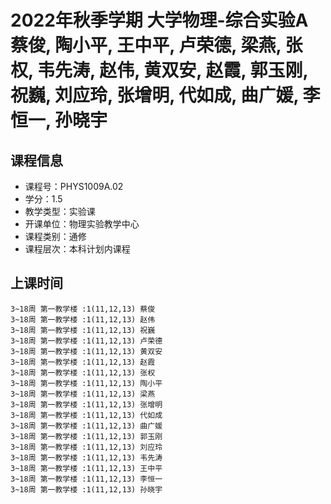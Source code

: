# 2022年秋季学期 大学物理-综合实验A 蔡俊, 陶小平, 王中平, 卢荣德, 梁燕, 张权, 韦先涛, 赵伟, 黄双安, 赵霞, 郭玉刚, 祝巍, 刘应玲, 张增明, 代如成, 曲广媛, 李恒一, 孙晓宇






## 课程信息

- 课程号：PHYS1009A.02
- 学分：1.5
- 教学类型：实验课
- 开课单位：物理实验教学中心
- 课程类别：通修
- 课程层次：本科计划内课程

## 上课时间

```
3~18周 第一教学楼 :1(11,12,13) 蔡俊
3~18周 第一教学楼 :1(11,12,13) 赵伟
3~18周 第一教学楼 :1(11,12,13) 祝巍
3~18周 第一教学楼 :1(11,12,13) 卢荣德
3~18周 第一教学楼 :1(11,12,13) 黄双安
3~18周 第一教学楼 :1(11,12,13) 赵霞
3~18周 第一教学楼 :1(11,12,13) 张权
3~18周 第一教学楼 :1(11,12,13) 陶小平
3~18周 第一教学楼 :1(11,12,13) 梁燕
3~18周 第一教学楼 :1(11,12,13) 张增明
3~18周 第一教学楼 :1(11,12,13) 代如成
3~18周 第一教学楼 :1(11,12,13) 曲广媛
3~18周 第一教学楼 :1(11,12,13) 郭玉刚
3~18周 第一教学楼 :1(11,12,13) 刘应玲
3~18周 第一教学楼 :1(11,12,13) 韦先涛
3~18周 第一教学楼 :1(11,12,13) 王中平
3~18周 第一教学楼 :1(11,12,13) 李恒一
3~18周 第一教学楼 :1(11,12,13) 孙晓宇
```

